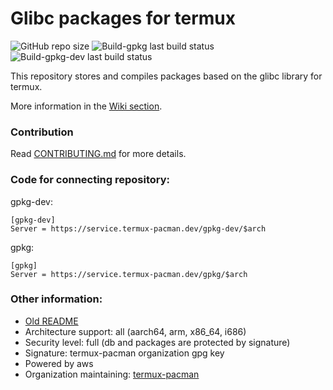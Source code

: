 # Glibc packages for termux
![GitHub repo size](https://img.shields.io/github/repo-size/termux-pacman/glibc-packages)
![Build-gpkg last build status](https://github.com/termux-pacman/glibc-packages/workflows/Build%20gpkg/badge.svg)
![Build-gpkg-dev last build status](https://github.com/termux-pacman/glibc-packages/workflows/build-dev/badge.svg)

This repository stores and compiles packages based on the glibc library for termux.

More information in the [Wiki section](https://github.com/termux-pacman/glibc-packages/wiki).

### Contribution
Read [CONTRIBUTING.md](/CONTRIBUTING.md) for more details.

### Code for connecting repository:
gpkg-dev:
```
[gpkg-dev]
Server = https://service.termux-pacman.dev/gpkg-dev/$arch
```
gpkg:
```
[gpkg]
Server = https://service.termux-pacman.dev/gpkg/$arch
```

### Other information:
 - [Old README](/README-old.md)
 - Architecture support: all (aarch64, arm, x86_64, i686)
 - Security level: full (db and packages are protected by signature)
 - Signature: termux-pacman organization gpg key
 - Powered by aws
 - Organization maintaining: [termux-pacman](https://github.com/termux-pacman)
